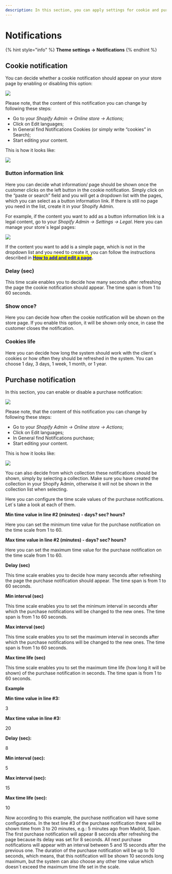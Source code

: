 ```yaml
---
description: In this section, you can apply settings for cookie and purchase notifications.
---
```


# Notifications

{% hint style="info" %}
**Theme settings -> Notifications**
{% endhint %}

## Cookie notification

&#x20;You can decide whether a cookie notification should appear on your store page by enabling or disabling this option:

![](<../.gitbook/assets/Screenshot\_28 (3).png>)

Please note, that the content of this notification you can change by following these steps:

* Go to your _Shopify Admin -> Online store -> Actions_;
* Click on Edit languages;
* In General find Notifications Cookies (or simply write “cookies” in Search);
* Start editing your content.

This is how it looks like:

![](<../.gitbook/assets/Screenshot\_30 (2).png>)

### **Button information link**

&#x20;Here you can decide what information/ page should be shown once the customer clicks on the left button in the cookie notification. Simply click on the “paste or search” field and you will get a dropdown list with the pages, which you can select as a button information link. If there is still no page you need in the list, create it in your Shopify Admin.

&#x20;For example, if the content you want to add as a button information link is a legal content, go to your _Shopify Admin -> Settings -> Legal_. Here you can manage your store´s legal pages:

![](<../.gitbook/assets/Screenshot\_31 (3).png>)

&#x20;If the content you want to add is a simple page, which is not in the dropdown list and you need to create it, you can follow the instructions described in [<mark style="color:blue;">**How to add and edit a page**</mark>](https://mpithemes.gitbook.io/shella-shopify-theme/get-started/how-to-add-and-edit-a-page)**.**

### **Delay (sec)**

&#x20;This time scale enables you to decide how many seconds after refreshing the page the cookie notification should appear. The time span is from 1 to 60 seconds.

### **Show once?**

&#x20;Here you can decide how often the cookie notification will be shown on the store page. If you enable this option, it will be shown only once, in case the customer closes the notification.

### **Cookies life**

&#x20;Here you can decide how long the system should work with the client´s cookies or how often they should be refreshed in the system. You can choose 1 day, 3 days, 1 week, 1 month, or 1 year.

## Purchase notification

&#x20;In this section, you can enable or disable a purchase notification:

![](<../.gitbook/assets/Screenshot\_32 (2).png>)

&#x20;Please note, that the content of this notification you can change by following these steps:

* Go to your _Shopify Admin -> Online store -> Actions_;
* Click on Edit languages;
* In General find Notifications purchase;
* Start editing your content.

&#x20;This is how it looks like:

![](<../.gitbook/assets/Screenshot\_33 (2).png>)

&#x20;You can also decide from which collection these notifications should be shown, simply by selecting a collection. Make sure you have created the collection in your Shopify Admin, otherwise it will not be shown in the collection list when selecting.

&#x20;Here you can configure the time scale values of the purchase notifications. Let´s take a look at each of them.

**Min time value in line #2 (minutes) - days? sec? hours?**

&#x20;Here you can set the minimum time value for the purchase notification on the time scale from 1 to 60.

**Max time value in line #2 (minutes) - days? sec? hours?**

&#x20;Here you can set the maximum time value for the purchase notification on the time scale from 1 to 60.

**Delay (sec)**

&#x20;This time scale enables you to decide how many seconds after refreshing the page the purchase notification should appear. The time span is from 1 to 60 seconds.

**Min interval (sec)**

&#x20;This time scale enables you to set the minimum interval in seconds after which the purchase notifications will be changed to the new ones. The time span is from 1 to 60 seconds.

**Max interval (sec)**

&#x20;This time scale enables you to set the maximum interval in seconds after which the purchase notifications will be changed to the new ones. The time span is from 1 to 60 seconds.

**Max time life (sec)**

&#x20;This time scale enables you to set the maximum time life (how long it will be shown) of the purchase notification in seconds. The time span is from 1 to 60 seconds.

**Example**

**Min time value in line #3:**

3

**Max time value in line #3:**

20

**Delay (sec):**

8

**Min interval (sec):**

5

**Max interval (sec):**

15

**Max time life (sec):**

10

&#x20;Now according to this example, the purchase notification will have some configurations. In the text line #3 of the purchase notification there will be shown time from 3 to 20 minutes, e.g.: 5 minutes ago from Madrid, Spain. The first purchase notification will appear 8 seconds after refreshing the page because its delay was set for 8 seconds. All next purchase notifications will appear with an interval between 5 and 15 seconds after the previous one. The duration of the purchase notification will be up to 10 seconds, which means, that this notification will be shown 10 seconds long maximum, but the system can also choose any other time value which doesn´t exceed the maximum time life set in the scale.

